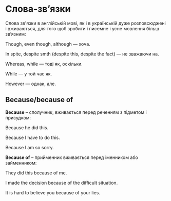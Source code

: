 # Слова-зв’язки

<p>Слова зв'язки в англійській мові, як і в українській дуже розповсюджені і вживаються, для того щоб зробити і писемне і усне мовлення більш зв’язним:</p>

<p>Though, even though, although — хоча.</p>

<p>In spite, despite smth (despite this, despite the fact) — не зважаючи на.</p>

<p>Whereas, while — тоді як, оскільки.</p>

<p>While — у той час як.</p>

<p>However — однак, але.</p>

## Because/because of

<p><b>Because</b> – сполучник, вживається перед реченням з підметом і присудком:</p>

<p>Because he did this.</p>

<p>Because I have to do this.</p>

<p>Because I am so sorry.</p>

<p><b>Because of</b> – прийменник вживається перед іменником або займенником:</p>

<p>They did this because of me.</p>

<p>I made the decision because of the difficult situation.</p>

<p>It is hard to believe you because of your lies.</p>